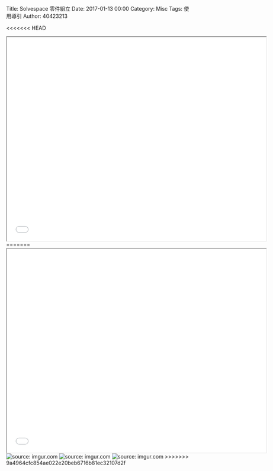 Title: Solvespace 零件組立
Date: 2017-01-13 00:00
Category: Misc
Tags: 使用導引
Author: 40423213

<<<<<<< HEAD
<iframe src="../w13/w13.html" width="700" height="550"></iframe>
=======
<iframe src="file:///Y:/tmp/40423213/7/w13/w13.html" width="700" height="550"></iframe>
<img src="Y:\tmp\40423213\7\w12\3.png" title="source: imgur.com" /></a>
<img src="Y:\tmp\40423213\7\w12\4.png" title="source: imgur.com" /></a>
<img src="Y:\tmp\40423213\7\w12\5.png" title="source: imgur.com" /></a>
>>>>>>> 9a4964cfc854ae022e20beb6716b81ec32107d2f
